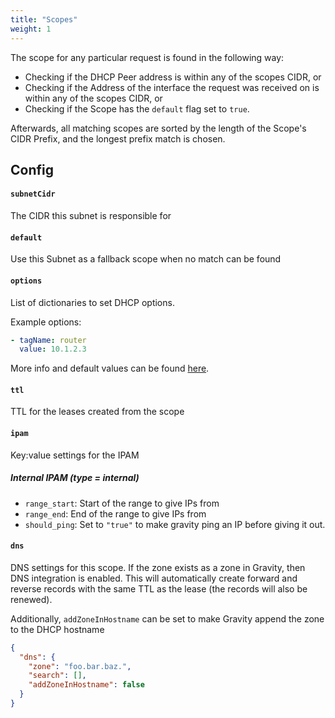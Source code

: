 ```yaml
---
title: "Scopes"
weight: 1
---
```


The scope for any particular request is found in the following way:

- Checking if the DHCP Peer address is within any of the scopes CIDR, or
- Checking if the Address of the interface the request was received on is within any of the scopes CIDR, or
- Checking if the Scope has the `default` flag set to `true`.

Afterwards, all matching scopes are sorted by the length of the Scope's CIDR Prefix, and the longest prefix match is chosen.

## Config

#### `subnetCidr`

The CIDR this subnet is responsible for

#### `default`

Use this Subnet as a fallback scope when no match can be found

#### `options`

List of dictionaries to set DHCP options.

Example options:

```yaml
- tagName: router
  value: 10.1.2.3
```

More info and default values can be found [here](../options).

#### `ttl`

TTL for the leases created from the scope

#### `ipam`

Key:value settings for the IPAM

##### Internal IPAM (type = internal)

- `range_start`: Start of the range to give IPs from
- `range_end`: End of the range to give IPs from
- `should_ping`: Set to `"true"` to make gravity ping an IP before giving it out.

#### `dns`

DNS settings for this scope. If the zone exists as a zone in Gravity, then DNS integration is enabled. This will automatically create forward and reverse records with the same TTL as the lease (the records will also be renewed).

Additionally, `addZoneInHostname` can be set to make Gravity append the zone to the DHCP hostname

```json
{
  "dns": {
    "zone": "foo.bar.baz.",
    "search": [],
    "addZoneInHostname": false
  }
}
```

